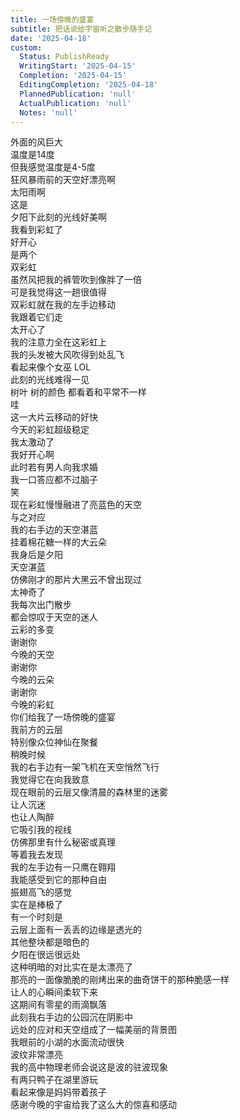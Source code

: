 ```yaml
---
title: 一场傍晚的盛宴
subtitle: 把话说给宇宙听之散步随手记
date: '2025-04-18'
custom:
  Status: PublishReady
  WritingStart: '2025-04-15'
  Completion: '2025-04-15'
  EditingCompletion: '2025-04-18'
  PlannedPublication: 'null'
  ActualPublication: 'null'
  Notes: 'null'
---    
```

外面的风巨大  
温度是14度  
但我感觉温度是4-5度    
狂风暴雨前的天空好漂亮啊  
太阳雨啊  
这是    
夕阳下此刻的光线好美啊  
我看到彩虹了  
好开心  
是两个  
双彩虹    
虽然风把我的裤管吹到像胖了一倍  
可是我觉得这一趟很值得    
双彩虹就在我的左手边移动  
我跟着它们走  
太开心了  
我的注意力全在这彩虹上    
我的头发被大风吹得到处乱飞  
看起来像个女巫 LOL    
此刻的光线难得一见  
树叶 树的颜色 都看着和平常不一样    
哇  
这一大片云移动的好快  
今天的彩虹超级稳定    
我太激动了  
我好开心啊    
此时若有男人向我求婚  
我一口答应都不过脑子  
笑    
现在彩虹慢慢融进了亮蓝色的天空    
与之对应  
我的右手边的天空湛蓝  
挂着棉花糖一样的大云朵    
我身后是夕阳  
天空湛蓝  
仿佛刚才的那片大黑云不曾出现过  
太神奇了    
我每次出门散步  
都会惊叹于天空的迷人  
云彩的多变    
谢谢你  
今晚的天空    
谢谢你  
今晚的云朵    
谢谢你  
今晚的彩虹    
你们给我了一场傍晚的盛宴    
我前方的云层  
特别像众位神仙在聚餐    
稍晚时候  
我的右手边有一架飞机在天空悄然飞行    
我觉得它在向我致意    
现在眼前的云层又像清晨的森林里的迷雾  
让人沉迷  
也让人陶醉    
它吸引我的视线  
仿佛那里有什么秘密或真理  
等着我去发现    
我的左手边有一只鹰在翱翔  
我能感受到它的那种自由  
振翅高飞的感觉  
实在是棒极了    
有一个时刻是  
云层上面有一丢丢的边缘是透光的  
其他整块都是暗色的  
夕阳在很远很远处  
这种明暗的对比实在是太漂亮了  
那亮的一面像脆脆的刚烤出来的曲奇饼干的那种脆感一样  
让人的心瞬间柔软下来    
这期间有零星的雨滴飘落  
此刻我右手边的公园沉在阴影中  
远处的应对和天空组成了一幅美丽的背景图  
我眼前的小湖的水面流动很快  
波纹非常漂亮    
我的高中物理老师会说这是波的驻波现象    
有两只鸭子在湖里游玩  
看起来像是妈妈带着孩子    
感谢今晚的宇宙给我了这么大的惊喜和感动    

